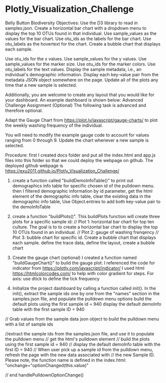 # Plotly_Visualization_Challenge
Belly Button Biodiversity
Objectives: 
Use the D3 library to read in samples.json.
Create a horizontal bar chart with a dropdown menu to display the top 10 OTUs found in that individual.
Use sample_values as the values for the bar chart.
Use otu_ids as the labels for the bar chart.
Use otu_labels as the hovertext for the chart.
Create a bubble chart that displays each sample.

Use otu_ids for the x values.
Use sample_values for the y values.
Use sample_values for the marker size.
Use otu_ids for the marker colors.
Use otu_labels for the text values.
Display the sample metadata, i.e., an individual's demographic information.
Display each key-value pair from the metadata JSON object somewhere on the page.
Update all of the plots any time that a new sample is selected.

Additionally, you are welcome to create any layout that you would like for your dashboard. An example dashboard is shown below:
Advanced Challenge Assignment (Optional)
The following task is advanced and therefore optional.


Adapt the Gauge Chart from https://plot.ly/javascript/gauge-charts/ to plot the weekly washing frequency of the individual.


You will need to modify the example gauge code to account for values ranging from 0 through 9.
Update the chart whenever a new sample is selected.

Procedure:
first I created docs folder and put all the index.html and app.js files into this folder so that we could deploy the webpage  on github.  The deployed github webpage is  https://exu2011.github.io/Plotly_Visualization_Challenge/

1.  create a function called  "buildDemoInfoTable()"  to print out demographics info table for specific chosen id of the pulldown menu.  then I filtered demographic information by id parameter, get the html element of the demographic info table,  clear the existing data in the demographic info table, Use Object.entries to add both key-value pair to the demoInfoTable

2. create a function "buildPlots()". This buildPlots function will create three plots for a specific sample id: 
// Plot 1: horizontal bar chart for top ten culture. The goal is to to create a horizontal bar chart to display the top 10 OTUs found in an individual.
// Plot 2: gauge  of washing frenqency
// Plot 3: bubble chart for specific id. Create a bubble chart that displays each sample. define the trace data, define the layout, create a bubble chart
 
3. Create the gauge chart (optional)
  I created a function named "buildGaugeChart()" to build the gauge plot: 
  I referenced the code for indicator from https://plotly.com/javascript/indicator/
  I used html https://htmlcolorcodes.com/ to help with color gradient for steps.
  For axis: use dtick to define the tick frequency

4. Initialize the project dashboard by calling a function called init(). 
    In the init(), extract the sample ids one by one from the "names" section in the samples.json file, and populate the pulldown menu options
    build the default plots using the first sample id = 940
    display the default demoInfo table with the first sample ID = 940

// Grab values from the sample data json object to build the pulldown menu with a list of sample ids

//extract the sample ids from the samples.json file, and use it to populate the pulldown menu
// get the html's pulldown element
// build the plots using the first sample id = 940
// display the default demoInfo table with the first ID = 940
// When user pick up a sample id from the pulldown menu, refresh the page with the new data associated with 
// the new Sample ID. Please note, the function name is defined in the index.html: "onchange="optionChanged(this.value)"

// end handlePulldownOptionChange()

